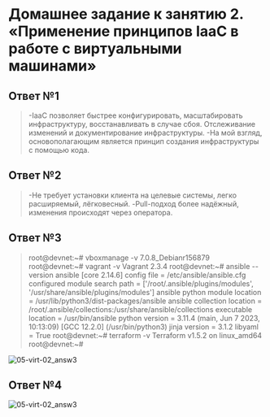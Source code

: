 
# Домашнее задание к занятию 2. «Применение принципов IaaC в работе с виртуальными машинами»

## Ответ №1
>-IaaC позволяет быстрее конфигурировать, масштабировать инфраструктуру, восстанавливать в случае сбоя.
>Отслеживание изменений и документирование инфраструктуры.
>-На мой взгляд, основополагающим является принцип создания инфраструктуры с помощью кода.

## Ответ №2
>-Не требует установки клиента на целевые системы, легко расширяемый, лёгковесный.
>-Pull-подход более надёжный, изменения происходят через оператора.

## Ответ №3
>root@devnet:~# vboxmanage -v
>7.0.8_Debianr156879
>root@devnet:~# vagrant -v
>Vagrant 2.3.4
>root@devnet:~# ansible --version
>ansible [core 2.14.6]
>  config file = /etc/ansible/ansible.cfg
>  configured module search path = ['/root/.ansible/plugins/modules', '/usr/share/ansible/plugins/modules']
>  ansible python module location = /usr/lib/python3/dist-packages/ansible
>  ansible collection location = /root/.ansible/collections:/usr/share/ansible/collections
>  executable location = /usr/bin/ansible
>  python version = 3.11.4 (main, Jun  7 2023, 10:13:09) [GCC 12.2.0] (/usr/bin/python3)
>  jinja version = 3.1.2
>  libyaml = True
>root@devnet:~# terraform -v
>Terraform v1.5.2
>on linux_amd64
>root@devnet:~# 

![05-virt-02_answ3](.img/05-virt-02_answ3.png)

## Ответ №4

![05-virt-02_answ3](.img/05-virt-02_answ3.png)

